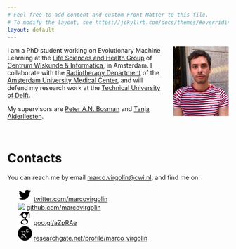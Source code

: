 ```yaml
---
# Feel free to add content and custom Front Matter to this file.
# To modify the layout, see https://jekyllrb.com/docs/themes/#overriding-theme-defaults
layout: default
---
```


<div id='pic-cointainer'  style='float:right; width:25%; margin-left:4%'>
  <img src='pics/profpic.jpg' alg='profile-pic'>
</div>

I am a PhD student working on Evolutionary Machine Learning at the 
[Life Sciences and Health Group](https://www.cwi.nl/research/groups/life-sciences-and-health) of [Centrum Wiskunde & Informatica](https://www.cwi.nl), in Amsterdam. I collaborate with the <a href="https://www.amc.nl/web/research-75/department/radiotherapy-1.htm" target="_blank">Radiotherapy Department</a> of the <a href="https://www.amc.nl/web/home.htm" target="_blank">Amsterdam University Medical Center</a>, and will defend my research work at the <a href="http://www.tudelft.nl" target="_blank">Technical University of Delft</a>.

My supervisors are <a href="https://homepages.cwi.nl/~bosman/" target="_blank">Peter A.N. Bosman</a> and <a href="https://www.amc.nl/web/research-75/department/dr.-t.-alderliesten-phd.htm" target="_blank">Tanja Alderliesten</a>.


<div style='clear:both;height:0px;padding-top:1rem'>
</div>

# Contacts
<div>
	You can reach me by email <a href='mailto:marco.virgolin@cwi.nl'>marco.virgolin@cwi.nl</a>, and find me on:
  <ul style='list-style-type: none;'>
    <li><img src='pics/logos/twitter-logo.png' style='height:2rem;'> 
      <a href='http://twitter.com/marcovirgolin' target='_blank'>twitter.com/marcovirgolin</a> 
    </li>
    <li><img src='pics/logos/github-logo.png'  style='height:2rem;'> 
      <a href='http://github.com/marcovirgolin' target='_blank'>github.com/marcovirgolin</a> 
    </li>
    <li><img src='pics/logos/google-scholar-logo.png'  style='height:2rem;'> 
      <a href='http://goo.gl/aZpRAe' target='_blank'>goo.gl/aZpRAe</a> 
    </li>
    <li><img src='pics/logos/researchgate-logo.png'  style='height:2rem;'> 
      <a href='https://www.researchgate.net/profile/Marco_Virgolin' target='_blank'>researchgate.net/profile/marco_virgolin</a> 
    </li>
  </ul>

</div>



